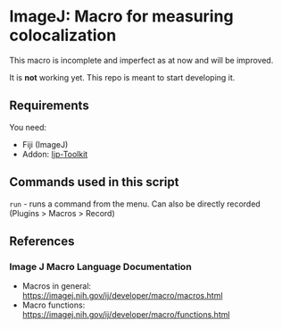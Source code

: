 # ImageJ: Macro for measuring colocalization

This macro is incomplete and imperfect as at now and will be improved.

It is **not** working yet. This repo is meant to start developing it.

## Requirements

You need:

* Fiji (ImageJ)
* Addon: [Ijp-Toolkit](https://github.com/ij-plugins/ijp-toolkit/wiki/Fiji-Managed-Installation)

## Commands used in this script

``run`` - runs a command from the menu. Can also be directly recorded (Plugins > Macros > Record)


## References

### Image J Macro Language Documentation

* Macros in general: https://imagej.nih.gov/ij/developer/macro/macros.html
* Macro functions: https://imagej.nih.gov/ij/developer/macro/functions.html
